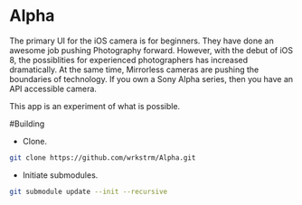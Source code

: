 Alpha
=====

The primary UI for the iOS camera is for beginners. They have done an awesome job pushing Photography forward. 
However, with the debut of iOS 8, the possiblities for experienced photographers has increased dramatically. At the same time, Mirrorless cameras are pushing the boundaries of technology. If you own a Sony Alpha series, then you have an API accessible camera.

This app is an experiment of what is possible. 

#Building

- Clone.

```sh
git clone https://github.com/wrkstrm/Alpha.git
```

- Initiate submodules.

```sh
git submodule update --init --recursive
```
